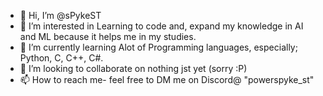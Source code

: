 - 👋 Hi, I’m @sPykeST
- 👀 I’m interested in Learning to code and, expand my knowledge in AI and ML because it helps me in my studies.
- 🌱 I’m currently learning Alot of Programming languages, especially; Python, C, C++, C#.
- 💞️ I’m looking to collaborate on nothing jst yet (sorry :P) 
- 📫 How to reach me- feel free to DM me on Discord@ "powerspyke_st"

<!---
sPykeST/sPykeST is a ✨ special ✨ repository because its `README.md` (this file) appears on your GitHub profile.
You can click the Preview link to take a look at your changes.
--->
